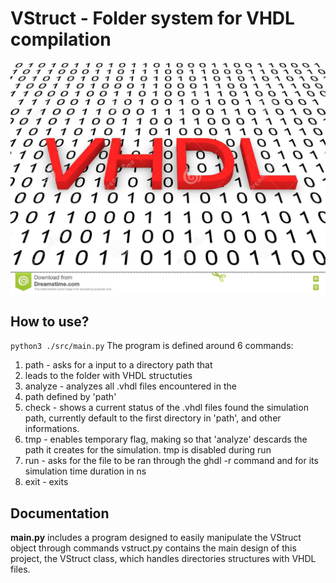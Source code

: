 # VStruct - Folder system for VHDL compilation

<img src="./../images/vhdl7.jpg">

## How to use?
<code>python3 ./src/main.py</code>
The program is defined around 6 commands:

1. path - asks for a input to a directory path that
2. leads to the folder with VHDL structuties
3. analyze - analyzes all .vhdl files encountered in the
4. path defined by 'path'
5. check - shows a current status of the .vhdl files found the simulation path, currently default to the first directory in 'path', and other informations.
6. tmp - enables temporary flag, making so that 'analyze' descards the path it creates for the simulation. tmp is disabled during run
7. run - asks for the file to be ran through the ghdl -r command and for its simulation time duration in ns
8. exit - exits

## Documentation

<b>main.py</b> includes a program designed to easily manipulate the VStruct object through commands
vstruct.py contains the main design of this project, the VStruct class, which handles directories structures with VHDL files.


